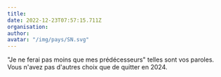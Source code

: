 ```yaml
---
title: 
date: 2022-12-23T07:57:15.711Z
organisation: 
author: 
avatar: "/img/pays/SN.svg"
---
```


"Je ne ferai pas moins que mes prédécesseurs" telles sont vos paroles.
Vous n'avez pas d'autres choix que de quitter en 2024.